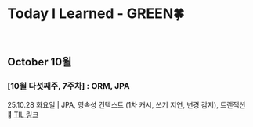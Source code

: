 # Today I Learned - GREEN🍀

<br>

## October 10월

### [10월 다섯째주, 7주차] : ORM, JPA

25.10.28 화요일 | JPA, 영속성 컨텍스트 (1차 캐시, 쓰기 지연, 변경 감지), 트랜잭션 &nbsp; &nbsp; 🔗 [TIL 링크](https://github.com/green-til/october/251028](https://github.com/100-hours-a-week/green-til/blob/main/October/251028(TUE).md))
